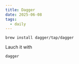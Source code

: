 ```yaml
---
title: Dagger
date: 2025-06-08
tags:
  - daily
---
```


```shell
brew install dagger/tap/dagger
```

Lauch it with

```shell
dagger
```